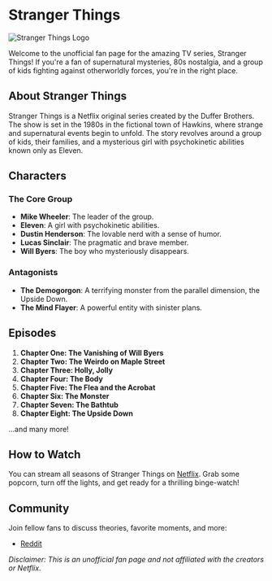 # Stranger Things

![Stranger Things Logo](https://upload.wikimedia.org/wikipedia/commons/3/38/Stranger_Things_logo.png)

Welcome to the unofficial fan page for the amazing TV series, Stranger Things! If you're a fan of supernatural mysteries, 80s nostalgia, and a group of kids fighting against otherworldly forces, you're in the right place.

## About Stranger Things

Stranger Things is a Netflix original series created by the Duffer Brothers. The show is set in the 1980s in the fictional town of Hawkins, where strange and supernatural events begin to unfold. The story revolves around a group of kids, their families, and a mysterious girl with psychokinetic abilities known only as Eleven.

## Characters

### The Core Group

- **Mike Wheeler**: The leader of the group.
- **Eleven**: A girl with psychokinetic abilities.
- **Dustin Henderson**: The lovable nerd with a sense of humor.
- **Lucas Sinclair**: The pragmatic and brave member.
- **Will Byers**: The boy who mysteriously disappears.

### Antagonists

- **The Demogorgon**: A terrifying monster from the parallel dimension, the Upside Down.
- **The Mind Flayer**: A powerful entity with sinister plans.

## Episodes

1. **Chapter One: The Vanishing of Will Byers**
2. **Chapter Two: The Weirdo on Maple Street**
3. **Chapter Three: Holly, Jolly**
4. **Chapter Four: The Body**
5. **Chapter Five: The Flea and the Acrobat**
6. **Chapter Six: The Monster**
7. **Chapter Seven: The Bathtub**
8. **Chapter Eight: The Upside Down**

…and many more!

## How to Watch

You can stream all seasons of Stranger Things on [Netflix](https://www.netflix.com/ph-en/). Grab some popcorn, turn off the lights, and get ready for a thrilling binge-watch!

## Community

Join fellow fans to discuss theories, favorite moments, and more:

- [Reddit](https://www.reddit.com/)

*Disclaimer: This is an unofficial fan page and not affiliated with the creators or Netflix.*
